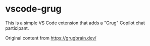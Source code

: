 # vscode-grug

This is a simple VS Code extension that adds a "Grug" Copilot chat participant.

Original content from https://grugbrain.dev/
